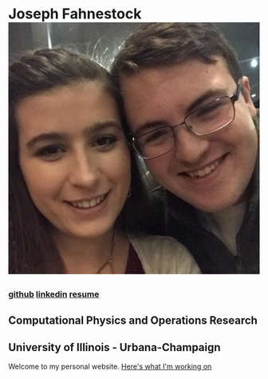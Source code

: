 # Joseph Fahnestock ![me](me.jpg)
### [github](https://www.github.com/jfahne) [linkedin](https://www.linkedin.com/in/joseph-fahnestock-712999141) [resume](resume_9_10_19.pdf)
## Computational Physics and Operations Research
## University of Illinois - Urbana-Champaign

Welcome to my personal website.
[Here's what I'm working on](statistical_physics)
